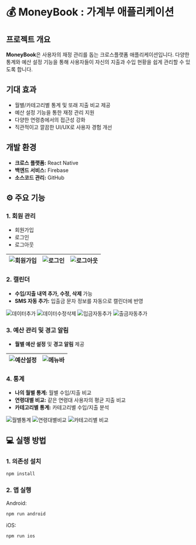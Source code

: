 # 💰 MoneyBook : 가계부 애플리케이션

## 프로젝트 개요

**MoneyBook**은 사용자의 재정 관리를 돕는 크로스플랫폼 애플리케이션입니다.
다양한 통계와 예산 설정 기능을 통해 사용자들이 자신의 지출과 수입 현황을 쉽게 관리할 수 있도록 합니다.

## 기대 효과

- 월별/카테고리별 통계 및 또래 지출 비교 제공
- 예산 설정 기능을 통한 재정 관리 지원
- 다양한 연령층에서의 접근성 강화
- 직관적이고 깔끔한 UI/UX로 사용자 경험 개선



## 개발 환경

- **크로스 플랫폼:** React Native
- **백엔드 서비스:** Firebase
- **소스코드 관리:** GitHub



## ⚙️ 주요 기능

### 1. **회원 관리**

- 회원가입
- 로그인
- 로그아웃

| ![회원가입](https://github.com/user-attachments/assets/08cde78e-430d-4d8c-9505-e7fe4e874ea3) | ![로그인](https://github.com/user-attachments/assets/3e58d9cb-4f2c-4fe6-836f-569309a34a1b) | ![로그아웃](https://github.com/user-attachments/assets/47d907c3-eb49-45bd-a991-bec416f50db1) |
|---|---|---|

### 2. **캘린더**

- **수입/지출 내역 추가, 수정, 삭제** 가능
- **SMS 자동 추가:** 입출금 문자 정보를 자동으로 캘린더에 반영

![데이터추가](https://github.com/user-attachments/assets/b3b664e4-3647-4b22-bd73-989a067ca5d2)
![데이터수정삭제](https://github.com/user-attachments/assets/34b527c4-6c63-4beb-a472-c6ace92edf93)
![입금자동추가](https://github.com/user-attachments/assets/f5194117-52cc-4949-92c9-2bf85cdee721)
![출금자동추가](https://github.com/user-attachments/assets/cf9eb9bf-edc2-4a9e-9387-e2fa53bbfbdf)


### 3. **예산 관리 및 경고 알림**

- **월별 예산 설정** 및 **경고 알림** 제공

| ![예산설정](https://github.com/user-attachments/assets/1ea201b3-b42a-4349-853f-70e0b163536a) | ![메뉴바](https://github.com/user-attachments/assets/fae2afaf-58fe-456d-8a52-a94d941c0e37) |
|---|---|


### 4. **통계**

- **나의 월별 통계:** 월별 수입/지출 비교
- **연령대별 비교:** 같은 연령대 사용자의 평균 지출 비교
- **카테고리별 통계:** 카테고리별 수입/지출 분석

![월별통계](https://github.com/user-attachments/assets/0b85195e-2995-489c-84de-b50d0608fe17)
![연령대별비교](https://github.com/user-attachments/assets/203619a5-c6af-4e38-8410-d1edd235d558)
![카테고리별 비교](https://github.com/user-attachments/assets/ae0e9571-57f1-498c-8b99-ea55750aab24)



## 💻 실행 방법

### **1. 의존성 설치**

```bash
npm install
```

### **2. 앱 실행**

Android:

```bash
npm run android
```

iOS: 

```bash
npm run ios
```
